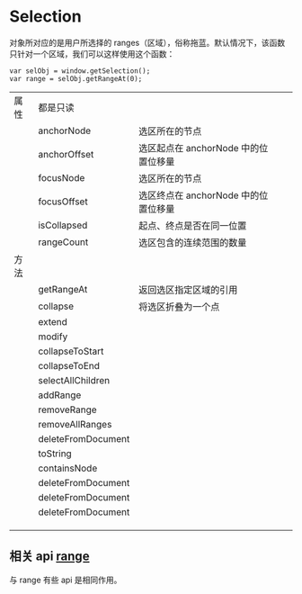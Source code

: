 # Selection

对象所对应的是用户所选择的 ranges（区域），俗称拖蓝。默认情况下，该函数只针对一个区域，我们可以这样使用这个函数：

```
var selObj = window.getSelection();
var range = selObj.getRangeAt(0);
```

|      |                    |                                      |     |     |
| ---- | ------------------ | ------------------------------------ | --- | --- |
| 属性 | 都是只读           |                                      |     |     |
|      | anchorNode         | 选区所在的节点                       |     |     |
|      | anchorOffset       | 选区起点在 anchorNode 中的位置位移量 |     |     |
|      | focusNode          | 选区所在的节点                       |     |     |
|      | focusOffset        | 选区终点在 anchorNode 中的位置位移量 |     |     |
|      | isCollapsed        | 起点、终点是否在同一位置             |     |     |
|      | rangeCount         | 选区包含的连续范围的数量             |     |     |
| 方法 |                    |                                      |     |     |
|      | getRangeAt         | 返回选区指定区域的引用               |     |     |
|      | collapse           | 将选区折叠为一个点                   |     |     |
|      | extend             |                                      |     |     |
|      | modify             |                                      |     |     |
|      | collapseToStart    |                                      |     |     |
|      | collapseToEnd      |                                      |     |     |
|      | selectAllChildren  |                                      |     |     |
|      | addRange           |                                      |     |     |
|      | removeRange        |                                      |     |     |
|      | removeAllRanges    |                                      |     |     |
|      | deleteFromDocument |                                      |     |     |
|      | toString           |                                      |     |     |
|      | containsNode       |                                      |     |     |
|      | deleteFromDocument |                                      |     |     |
|      | deleteFromDocument |                                      |     |     |
|      | deleteFromDocument |                                      |     |     |
|      |                    |                                      |     |     |
|      |                    |                                      |     |     |
|      |                    |                                      |     |     |

## 相关 api [range](/language/javascript/range.html)

与 range 有些 api 是相同作用。
